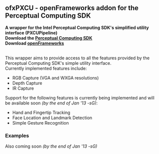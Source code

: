 ofxPXCU - openFrameworks addon for the Perceptual Computing SDK
--------
<b>A wrapper for the Intel Perceptual Computing SDK's simplified utility interface (PXCUPipeline)<br/>
Download the [Perceptual Computing SDK](http://software.intel.com/en-us/vcsource/tools/perceptual-computing-sdk)<br/>
Download [openFrameworks](http://openframeworks.cc)</b><br/>
<br/>

This wrapper aims to provide access to all the features provided by the Perceptual Computing SDK's simple utility interface.<br/>
Currently implemented features include:
* RGB Capture (VGA and WXGA resolutions)
* Depth Capture
* IR Capture
 
Support for the following features is currently being implemented and will be available soon <i>(by the end of Jan '13 -sG)</i>:
* Hand and Fingertip Tracking
* Face Location and Landmark Detection
* Simple Gesture Recognition

<h3>Examples</h3>
Also coming soon <i>(by the end of Jan '13 -sG)</i>
